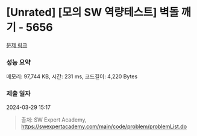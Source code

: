 # [Unrated] [모의 SW 역량테스트] 벽돌 깨기 - 5656 

[문제 링크](https://swexpertacademy.com/main/code/problem/problemDetail.do?contestProbId=AWXRQm6qfL0DFAUo) 

### 성능 요약

메모리: 97,744 KB, 시간: 231 ms, 코드길이: 4,220 Bytes

### 제출 일자

2024-03-29 15:17



> 출처: SW Expert Academy, https://swexpertacademy.com/main/code/problem/problemList.do